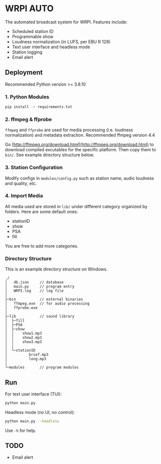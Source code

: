 # WRPI AUTO

The automated broadcast system for WRPI. Features include:

- Scheduled station ID
- Programmable show
- Loudness normalization (in LUFS, per EBU R 128)
- Text user interface and headless mode
- Station logging
- Email alert

## Deployment

Recommended Python version >= 3.8.10

### 1. Python Modules

```bash
pip install -r requirements.txt
```

### 2. ffmpeg & ffprobe

`ffmpeg` and `ffprobe` are used for media processing (i.e. loudness normalization) and metadata extraction. Recommended ffmpeg version 4.4

Go [http://ffmpeg.org/download.html](http://ffmpeg.org/download.html) to download compiled excutables for the specific platform. Then copy them to `bin/`. See example directory structure below.

### 3. Station Configuration

Modify configs in `modules/config.py` such as station name, audio loudness and quality, etc.

### 4. Import Media

All media used are stored in `lib/` under different category organized by folders. Here are some default ones:

- stationID
- show
- PSA
- fill

You are free to add more categories.

### Directory Structure

This is an example directory structure on Windows.

```text
./
│   db.json     // database
│   main.py     // program entry
│   WRPI.log    // log file
│
├─bin           // external binaries
│   ffmpeg.exe  // for audio processing
|   ffprobe.exe
│
├─lib           // sound library
│  ├─fill
│  ├─PSA
│  ├─show
│  │    show1.mp3
│  │    show2.mp3
│  │    show3.mp3
│  │
│  └─stationID
│          brief.mp3
│          long.mp3
│
└─modules       // program modules
```

## Run

For text user interface (TUI):

```bash
python main.py
```

Headless mode (no UI, no control):
```bash
python main.py --headless
```

Use `-h` for help.

## TODO

- Email alert